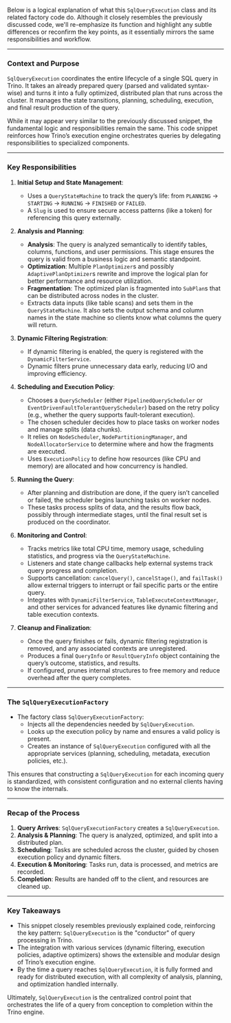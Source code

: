 Below is a logical explanation of what this `SqlQueryExecution` class and its related factory code do. Although it closely resembles the previously discussed code, we'll re-emphasize its function and highlight any subtle differences or reconfirm the key points, as it essentially mirrors the same responsibilities and workflow.

---

### Context and Purpose

`SqlQueryExecution` coordinates the entire lifecycle of a single SQL query in Trino. It takes an already prepared query (parsed and validated syntax-wise) and turns it into a fully optimized, distributed plan that runs across the cluster. It manages the state transitions, planning, scheduling, execution, and final result production of the query.

While it may appear very similar to the previously discussed snippet, the fundamental logic and responsibilities remain the same. This code snippet reinforces how Trino’s execution engine orchestrates queries by delegating responsibilities to specialized components.

---

### Key Responsibilities

1. **Initial Setup and State Management**:
   - Uses a `QueryStateMachine` to track the query’s life: from `PLANNING` → `STARTING` → `RUNNING` → `FINISHED` or `FAILED`.
   - A `Slug` is used to ensure secure access patterns (like a token) for referencing this query externally.

2. **Analysis and Planning**:
   - **Analysis**: The query is analyzed semantically to identify tables, columns, functions, and user permissions. This stage ensures the query is valid from a business logic and semantic standpoint.
   - **Optimization**: Multiple `PlanOptimizer`s and possibly `AdaptivePlanOptimizer`s rewrite and improve the logical plan for better performance and resource utilization.
   - **Fragmentation**: The optimized plan is fragmented into `SubPlan`s that can be distributed across nodes in the cluster.
   - Extracts data inputs (like table scans) and sets them in the `QueryStateMachine`. It also sets the output schema and column names in the state machine so clients know what columns the query will return.

3. **Dynamic Filtering Registration**:
   - If dynamic filtering is enabled, the query is registered with the `DynamicFilterService`.
   - Dynamic filters prune unnecessary data early, reducing I/O and improving efficiency.

4. **Scheduling and Execution Policy**:
   - Chooses a `QueryScheduler` (either `PipelinedQueryScheduler` or `EventDrivenFaultTolerantQueryScheduler`) based on the retry policy (e.g., whether the query supports fault-tolerant execution).
   - The chosen scheduler decides how to place tasks on worker nodes and manage splits (data chunks).
   - It relies on `NodeScheduler`, `NodePartitioningManager`, and `NodeAllocatorService` to determine where and how the fragments are executed.
   - Uses `ExecutionPolicy` to define how resources (like CPU and memory) are allocated and how concurrency is handled.

5. **Running the Query**:
   - After planning and distribution are done, if the query isn’t cancelled or failed, the scheduler begins launching tasks on worker nodes.
   - These tasks process splits of data, and the results flow back, possibly through intermediate stages, until the final result set is produced on the coordinator.

6. **Monitoring and Control**:
   - Tracks metrics like total CPU time, memory usage, scheduling statistics, and progress via the `QueryStateMachine`.
   - Listeners and state change callbacks help external systems track query progress and completion.
   - Supports cancellation: `cancelQuery()`, `cancelStage()`, and `failTask()` allow external triggers to interrupt or fail specific parts or the entire query.
   - Integrates with `DynamicFilterService`, `TableExecuteContextManager`, and other services for advanced features like dynamic filtering and table execution contexts.

7. **Cleanup and Finalization**:
   - Once the query finishes or fails, dynamic filtering registration is removed, and any associated contexts are unregistered.
   - Produces a final `QueryInfo` or `ResultQueryInfo` object containing the query’s outcome, statistics, and results.
   - If configured, prunes internal structures to free memory and reduce overhead after the query completes.

---

### The `SqlQueryExecutionFactory`

- The factory class `SqlQueryExecutionFactory`:
  - Injects all the dependencies needed by `SqlQueryExecution`.
  - Looks up the execution policy by name and ensures a valid policy is present.
  - Creates an instance of `SqlQueryExecution` configured with all the appropriate services (planning, scheduling, metadata, execution policies, etc.).

This ensures that constructing a `SqlQueryExecution` for each incoming query is standardized, with consistent configuration and no external clients having to know the internals.

---

### Recap of the Process

1. **Query Arrives**: `SqlQueryExecutionFactory` creates a `SqlQueryExecution`.
2. **Analysis & Planning**: The query is analyzed, optimized, and split into a distributed plan.
3. **Scheduling**: Tasks are scheduled across the cluster, guided by chosen execution policy and dynamic filters.
4. **Execution & Monitoring**: Tasks run, data is processed, and metrics are recorded.
5. **Completion**: Results are handed off to the client, and resources are cleaned up.

---

### Key Takeaways

- This snippet closely resembles previously explained code, reinforcing the key pattern: `SqlQueryExecution` is the "conductor" of query processing in Trino.
- The integration with various services (dynamic filtering, execution policies, adaptive optimizers) shows the extensible and modular design of Trino’s execution engine.
- By the time a query reaches `SqlQueryExecution`, it is fully formed and ready for distributed execution, with all complexity of analysis, planning, and optimization handled internally.

Ultimately, `SqlQueryExecution` is the centralized control point that orchestrates the life of a query from conception to completion within the Trino engine.
